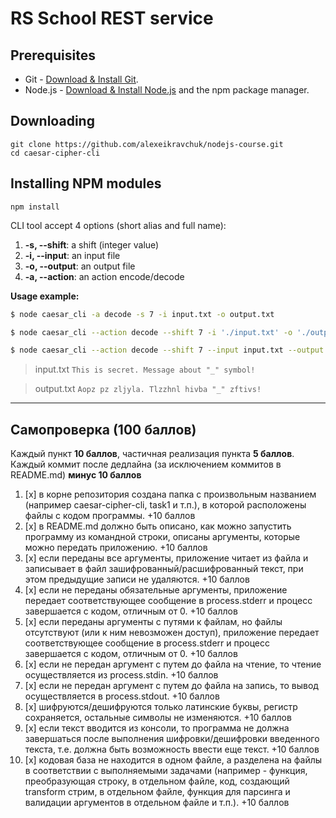 # RS School REST service

## Prerequisites

- Git - [Download & Install Git](https://git-scm.com/downloads).
- Node.js - [Download & Install Node.js](https://nodejs.org/en/download/) and the npm package manager.

## Downloading

```
git clone https://github.com/alexeikravchuk/nodejs-course.git
cd caesar-cipher-cli
```

## Installing NPM modules

```
npm install
```

CLI tool accept 4 options (short alias and full name):

1.  **-s, --shift**: a shift (integer value)
2.  **-i, --input**: an input file
3.  **-o, --output**: an output file
4.  **-a, --action**: an action encode/decode

**Usage example:**

```bash
$ node caesar_cli -a decode -s 7 -i input.txt -o output.txt
```

```bash
$ node caesar_cli --action decode --shift 7 -i './input.txt' -o './output.txt'
```

```bash
$ node caesar_cli --action decode --shift 7 --input input.txt --output output.txt
```

> input.txt
> `This is secret. Message about "_" symbol!`

> output.txt
> `Aopz pz zljyla. Tlzzhnl hivba "_" zftivs!`

---

## Самопроверка (100 баллов)

Каждый пункт **10 баллов**, частичная реализация пункта **5 баллов**.
Каждый коммит после дедлайна (за исключением коммитов в README.md) **минус 10 баллов**

1. [x] в корне репозитория создана папка с произвольным названием (например caesar-cipher-cli, task1 и т.п.), в которой расположены файлы с кодом программы. +10 баллов
2. [x] в README.md должно быть описано, как можно запустить программу из командной строки, описаны аргументы, которые можно передать приложению. +10 баллов
3. [x] если переданы все аргументы, приложение читает из файла и записывает в файл зашифрованный/расшифрованный текст, при этом предыдущие записи не удаляются. +10 баллов
4. [x] если не переданы обязательные аргументы, приложение передает соответствующее сообщение в process.stderr и прoцесс завершается с кодом, отличным от 0. +10 баллов
5. [x] если переданы аргументы с путями к файлам, но файлы отсутствуют (или к ним невозможен доступ), приложение передает соответствующее сообщение в process.stderr и прoцесс завершается с кодом, отличным от 0. +10 баллов
6. [x] если не передан аргумент с путем до файла на чтение, то чтение осуществляется из process.stdin. +10 баллов
7. [x] если не передан аргумент с путем до файла на запись, то вывод осуществляется в process.stdout. +10 баллов
8. [x] шифруются/дешифруются только латинские буквы, регистр сохраняется, остальные символы не изменяются. +10 баллов
9. [x] если текст вводится из консоли, то программа не должна завершаться после выполнения шифровки/дешифровки введенного текста, т.е. должна быть возможность ввести еще текст. +10 баллов
10. [x] кодовая база не находится в одном файле, а разделена на файлы в соответствии с выполняемыми задачами (например - функция, преобразующая строку, в отдельном файле, код, создающий transform стрим, в отдельном файле, функция для парсинга и валидации аргументов в отдельном файле и т.п.). +10 баллов
